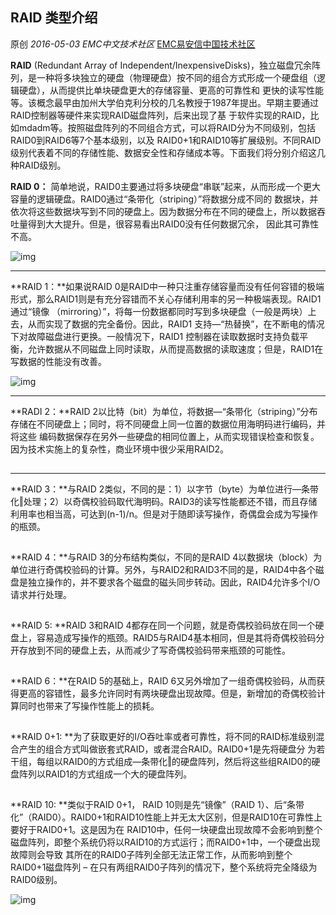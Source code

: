 ## RAID 类型介绍

原创 *2016-05-03* *EMC中文技术社区* [EMC易安信中国技术社区](https://mp.weixin.qq.com/s?__biz=MjM5NjY0NzAwMg==&mid=2651770827&idx=3&sn=3967974449ca373b799638c48f443ba4&scene=21##)

**RAID** (Redundant Array of Independent/InexpensiveDisks)，独立磁盘冗余阵列，是一种将多块独立的硬盘（物理硬盘）按不同的组合方式形成一个硬盘组（逻辑硬盘），从而提供比单块硬盘更大的存储容量、更高的可靠性和 更快的读写性能等。该概念最早由加州大学伯克利分校的几名教授于1987年提出。早期主要通过RAID控制器等硬件来实现RAID磁盘阵列，后来出现了基 于软件实现的RAID，比如mdadm等。按照磁盘阵列的不同组合方式，可以将RAID分为不同级别，包括RAID0到RAID6等7个基本级别，以及 RAID0+1和RAID10等扩展级别。不同RAID级别代表着不同的存储性能、数据安全性和存储成本等。下面我们将分别介绍这几种RAID级别。

**RAID 0：** 简单地说，RAID0主要通过将多块硬盘“串联”起来，从而形成一个更大容量的逻辑硬盘。RAID0通过“条带化（striping）”将数据分成不同的 数据块，并依次将这些数据块写到不同的硬盘上。因为数据分布在不同的硬盘上，所以数据吞吐量得到大大提升。但是，很容易看出RAID0没有任何数据冗余， 因此其可靠性不高。

![img](http://mmbiz.qpic.cn/mmbiz/TztEwAzAQIVU1rAO7AuZ0MfuvqCZwPVluaLNYaBEUJWWSSPqAlEibFKTlRyboVtAic9SQuia7H23PGibe0v1JgDKIw/640?wx_fmt=png&tp=webp&wxfrom=5&wx_lazy=1)

****

**RAID 1：**如果说RAID 0是RAID中一种只注重存储容量而没有任何容错的极端形式，那么RAID1则是有充分容错而不关心存储利用率的另一种极端表现。RAID1通过“镜像 （mirroring）”，将每一份数据都同时写到多块硬盘（一般是两块）上去，从而实现了数据的完全备份。因此，RAID1 支持―“热替换”，在不断电的情况下对故障磁盘进行更换。一般情况下，RAID1 控制器在读取数据时支持负载平衡，允许数据从不同磁盘上同时读取，从而提高数据的读取速度；但是，RAID1在写数据的性能没有改善。

![img](http://mmbiz.qpic.cn/mmbiz/TztEwAzAQIVU1rAO7AuZ0MfuvqCZwPVlfKxlOyaWLQdjmDR1YtKjPy6jrAicIfb7Z88Hn0CUh9VZm6yskKyNAKQ/640?wx_fmt=png&tp=webp&wxfrom=5&wx_lazy=1)

****

**RADI 2：**RAID 2以比特（bit）为单位，将数据―“条带化（striping）”分布存储在不同硬盘上；同时，将不同硬盘上同一位置的数据位用海明码进行编码，并将这些 编码数据保存在另外一些硬盘的相同位置上，从而实现错误检查和恢复。因为技术实施上的复杂性，商业环境中很少采用RAID2。

![img](data:image/gif;base64,iVBORw0KGgoAAAANSUhEUgAAAAEAAAABCAYAAAAfFcSJAAAADUlEQVQImWNgYGBgAAAABQABh6FO1AAAAABJRU5ErkJggg==)

****

**RAID 3：**与RAID 2类似，不同的是：1）以字节（byte）为单位进行―条带化‖处理；2）以奇偶校验码取代海明码。RAID3的读写性能都还不错，而且存储利用率也相当高，可达到(n-1)/n。但是对于随即读写操作，奇偶盘会成为写操作的瓶颈。

![img](data:image/gif;base64,iVBORw0KGgoAAAANSUhEUgAAAAEAAAABCAYAAAAfFcSJAAAADUlEQVQImWNgYGBgAAAABQABh6FO1AAAAABJRU5ErkJggg==)

**RAID 4：**与RAID 3的分布结构类似，不同的是RAID 4以数据块（block）为单位进行奇偶校验码的计算。另外，与RAID2和RAID3不同的是，RAID4中各个磁盘是独立操作的，并不要求各个磁盘的磁头同步转动。因此，RAID4允许多个I/O请求并行处理。

![img](data:image/gif;base64,iVBORw0KGgoAAAANSUhEUgAAAAEAAAABCAYAAAAfFcSJAAAADUlEQVQImWNgYGBgAAAABQABh6FO1AAAAABJRU5ErkJggg==)

**RAID 5: **RAID 3和RAID 4都存在同一个问题，就是奇偶校验码放在同一个硬盘上，容易造成写操作的瓶颈。RAID5与RAID4基本相同，但是其将奇偶校验码分开存放到不同的硬盘上去，从而减少了写奇偶校验码带来瓶颈的可能性。

![img](data:image/gif;base64,iVBORw0KGgoAAAANSUhEUgAAAAEAAAABCAYAAAAfFcSJAAAADUlEQVQImWNgYGBgAAAABQABh6FO1AAAAABJRU5ErkJggg==)

**RAID 6：**在RAID 5的基础上，RAID 6又另外增加了一组奇偶校验码，从而获得更高的容错性，最多允许同时有两块硬盘出现故障。但是，新增加的奇偶校验计算同时也带来了写操作性能上的损耗。

![img](data:image/gif;base64,iVBORw0KGgoAAAANSUhEUgAAAAEAAAABCAYAAAAfFcSJAAAADUlEQVQImWNgYGBgAAAABQABh6FO1AAAAABJRU5ErkJggg==)

**RAID 0+1: **为了获取更好的I/O吞吐率或者可靠性，将不同的RAID标准级别混合产生的组合方式叫做嵌套式RAID，或者混合RAID。RAID0+1是先将硬盘分 为若干组，每组以RAID0的方式组成―条带化‖的硬盘阵列，然后将这些组RAID0的硬盘阵列以RAID1的方式组成一个大的硬盘阵列。

![img](data:image/gif;base64,iVBORw0KGgoAAAANSUhEUgAAAAEAAAABCAYAAAAfFcSJAAAADUlEQVQImWNgYGBgAAAABQABh6FO1AAAAABJRU5ErkJggg==)

**RAID 10: **类似于RAID 0+1， RAID 10则是先“镜像”（RAID 1）、后“条带化”（RAID0）。RAID0+1和RAID10性能上并无太大区别，但是RAID10在可靠性上要好于RAID0+1。这是因为在 RAID10中，任何一块硬盘出现故障不会影响到整个磁盘阵列，即整个系统仍将以RAID10的方式运行；而RAID0+1中，一个硬盘出现故障则会导致 其所在的RAID0子阵列全部无法正常工作，从而影响到整个RAID0+1磁盘阵列 – 在只有两组RAID0子阵列的情况下，整个系统将完全降级为RAID0级别。

![img](http://mmbiz.qpic.cn/mmbiz/TztEwAzAQIVU1rAO7AuZ0MfuvqCZwPVl4Y698vw5EKLDB0082Q6yh6skFvibj5r8MqicVLSZh8UL4VWpVnnkLB0Q/640?wx_fmt=png&tp=webp&wxfrom=5&wx_lazy=1)